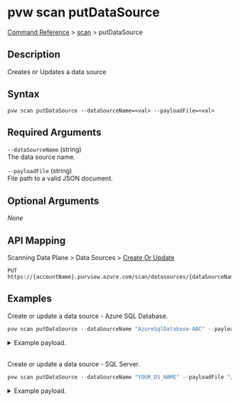 # pvw scan putDataSource
[Command Reference](../../../README.md#command-reference) > [scan](./main.md) > putDataSource

## Description
Creates or Updates a data source

## Syntax
```
pvw scan putDataSource --dataSourceName=<val> --payloadFile=<val>
```

## Required Arguments
`--dataSourceName` (string)  
The data source name.

`--payloadFile` (string)  
File path to a valid JSON document.

## Optional Arguments
*None*

## API Mapping
Scanning Data Plane > Data Sources > [Create Or Update](https://docs.microsoft.com/en-us/rest/api/purview/scanningdataplane/data-sources/create-or-update)
```
PUT https://{accountName}.purview.azure.com/scan/datasources/{dataSourceName}
```

## Examples
Create or update a data source - Azure SQL Database.
```powershell
pvw scan putDataSource --dataSourceName "AzureSqlDatabase-ABC" --payloadFile "/path/to/file.json"  
```
<details><summary>Example payload.</summary>
<p>

```json
{
    "kind": "AzureSqlDatabase",
    "name": "AzureSqlDatabase-ABC",
    "properties": {
        "serverEndpoint": "my-sqlsvr.database.windows.net",
        "subscriptionId": "2c334b6c-e556-40ac-a4c0-c0d1d2e08ca0",
        "resourceGroup": "pvlab-taygan",
        "location": "westeurope",
        "resourceName": "my-sqlsvr",
        "resourceId": "/subscriptions/2c334b6c-e556-40ac-a4c0-c0d1d2e08ca0/resourceGroups/pvlab-taygan/providers/Microsoft.Sql/servers/pvlab-e2c824-sqlsvr",
        "collection": {
            "type": "CollectionReference",
            "referenceName": "esg-26fa7f24-pvw"
        }
    }
}
```
</p>
</details><br />

Create or update a data source - SQL Server.
```powershell
pvw scan putDataSource --dataSourceName "YOUR_DS_NAME" --payloadFile "/path/to/file.json"  
```
<details><summary>Example payload.</summary>
<p>

```json
{
    "kind": "SqlServerDatabase",
    "name": "YOUR_DS_NAME",
    "properties": {
        "serverEndpoint": "YOUR_SQL_ENDPOINT",
        "collection": {
            "type": "CollectionReference",
            "referenceName": "hqzywr"
        }
    }
}
```
</p>
</details>
